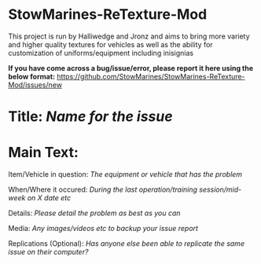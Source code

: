 # StowMarines-ReTexture-Mod
This project is run by Halliwedge and Jronz and aims to bring more variety and higher quality textures for vehicles as well as the ability for customization of uniforms/equipment including inisignias

**If you have come across a bug/issue/error, please report it here using the below format:** https://github.com/StowMarines/StowMarines-ReTexture-Mod/issues/new

# Title: _Name for the issue_

# Main Text:

Item/Vehicle in question: _The equipment or vehicle that has the problem_

When/Where it occured: _During the last operation/training session/mid-week on X date etc_

Details: _Please detail the problem as best as you can_

Media: _Any images/videos etc to backup your issue report_

Replications (Optional): _Has anyone else been able to replicate the same issue on their computer?_
